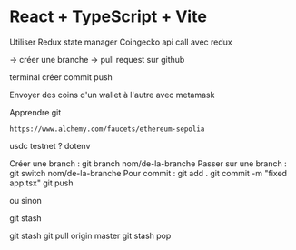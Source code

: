 # React + TypeScript + Vite

Utiliser Redux state manager
Coingecko api call avec redux

->  créer une branche
-> pull request sur github

terminal créer commit push 

Envoyer des coins d'un wallet à l'autre avec metamask

Apprendre git 

    https://www.alchemy.com/faucets/ethereum-sepolia

usdc testnet ? 
dotenv


Créer une branch : git branch nom/de-la-branche
Passer sur une branch : git switch nom/de-la-branche
Pour commit : 
git add .
git commit -m "fixed  app.tsx"
git push

ou sinon

git stash


git stash 
git pull origin master
git stash pop
